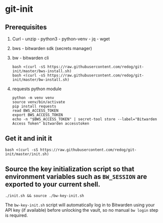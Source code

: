 git-init
========

## Prerequisites
  1. Curl - unzip - python3 - python-venv - jq - wget
  
  1. bws - bitwarden sdk (secrets manager)
  
  1. bw - bitwarden cli
    
     ```
     bash <(curl -sS https://raw.githubusercontent.com/redog/git-init/master/bws-install.sh)
     bash <(curl -sS https://raw.githubusercontent.com/redog/git-init/master/bw-install.sh)
     ```
     
  1. requests python module
    
     ```
     python -m venv venv
     source venv/bin/activate
     pip install requests  
     read BWS_ACCESS_TOKEN
     export BWS_ACCESS_TOKEN
     echo -n "$BWS_ACCESS_TOKEN" | secret-tool store --label="Bitwarden Access Token" bitwarden accesstoken
     ```

## Get it and init it

```
bash <(curl -sS https://raw.githubusercontent.com/redog/git-init/master/init.sh)
```

## Source the key initialization script so that environment variables such as `BW_SESSION` are exported to your current shell.

```
./init.sh && source ./bw-key-init.sh
```

The `bw-key-init.sh` script will automatically log in to Bitwarden using your API
key (if available) before unlocking the vault, so no manual `bw login` step is
required.
